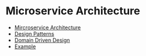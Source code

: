 # Microservice Architecture

- [Mircroservice Architecture](computer-science/system-design/microservice-architecture/intro.md)
- [Design Patterns](computer-science/system-design/microservice-architecture/design-patterns.md)
- [Domain Driven Design](domain-driven-design)
- [Example](example)
